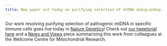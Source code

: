```yaml
---
title: New paper out today on purifying selection of mtDNA &nbsp;&nbsp;&nbsp;&nbsp;&nbsp;&nbsp;
---
```


Our work resolving purifying selection of pathogenic mtDNA in specific immune cells 
goes live today in [Nature Genetics](https://www.nature.com/articles/s41588-023-01433-8)!
Check out [our tweetorial here](https://twitter.com/CalebLareau/status/1674442591717433344)
and a [News and Views](https://www.nature.com/articles/s41588-023-01436-5) piece summarizing this
work from colleagues at the Wellcome Centre for Mitochondrial Research. 